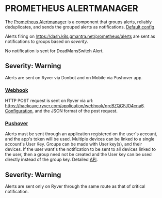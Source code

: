 # PROMETHEUS ALERTMANAGER

The [Prometheus Alertmanager](https://prometheus.io/docs/alerting/alertmanager/) is a component that groups alerts, reliably deduplicates, and sends the grouped alerts as notifications. [Default config](https://prometheus.io/docs/alerting/alertmanager/).

Alerts firing on https://dash.k8s.gmantra.net/prometheus/alerts are sent as notifications to groups based on *severity*.

No notification is sent for DeadMansSwitch Alert.

## Severity: Warning

Alerts are sent on Ryver via Donbot and on Mobile via Pushover app.

### [Webhook](https://webhooks.pbworks.com/w/page/13385124/FrontPage)
HTTP POST request is sent on Ryver via url: https://hackcave.ryver.com/application/webhook/qrcBZQGFJO4cna6. 
[Configuration](https://prometheus.io/docs/alerting/configuration/#%3Cwebhook_config%3E), and the JSON format of the post request.

### [Pushover](https://pushover.net/)
Alerts must be sent through an application registered on the user's account, and the app's token will be used.
Multiple devices can be linked to a single account's User Key. Groups can be made with User key(s), and their devices.
If the user want's the notification to be sent to all devices linked to the user, then a group need not be created and the User key can be used directly instead of the group key.
Detailed [API](https://pushover.net/api).

## Severity: Warning

Alerts are sent only on Ryver through the same route as that of critical notification.

